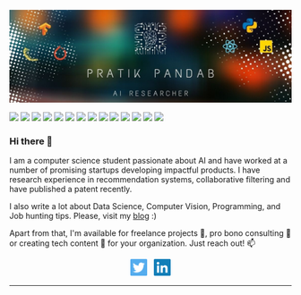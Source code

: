 
[![Header](https://github.com/pratik-1999/pratik-1999/blob/main/assets/header_image.jpg "Header")](https://www.linkedin.com/in/pratikpandab)


![](https://img.shields.io/badge/Tools-Tensorflow-informational?style=flat-square&logo=tensorflow&logoColor=white&color=important)
![](https://img.shields.io/badge/Tools-Pytorch-informational?style=flat-square&logo=pytorch&logoColor=white&color=important)
![](https://img.shields.io/badge/Tools-Docker-informational?style=flat-square&logo=docker&logoColor=white&color=important)
![](https://img.shields.io/badge/Tools-Keras-informational?style=flat-square&logo=keras&logoColor=white&color=important)
![](https://img.shields.io/badge/Tools-MySQL-informational?style=flat-square&logo=mysql&logoColor=white&color=important)
![](https://img.shields.io/badge/Tools-Flask-informational?style=flat-square&logo=flask&logoColor=white&color=important)
![](https://img.shields.io/badge/Tools-React-informational?style=flat-square&logo=react&logoColor=white&color=important)
![](https://img.shields.io/badge/OS-Linux-informational?style=flat-square&logo=linux&logoColor=white&color=green)
![](https://img.shields.io/badge/Language-Python-informational?style=flat-square&logo=python&logoColor=white&color=blue)
![](https://img.shields.io/badge/Language-Javascript-informational?style=flat-square&logo=javascript&logoColor=white&color=blue)
![](https://img.shields.io/badge/Language-HTML-informational?style=flat-square&logo=html&logoColor=white&color=blue)
![](https://img.shields.io/badge/Language-CSS-informational?style=flat-square&logo=css&logoColor=white&color=blue)
![](https://img.shields.io/badge/Deploy-Heroku-informational?style=flat-square&logo=heroku&logoColor=white&color=2bbc8a)
![](https://img.shields.io/badge/Deploy-AWS-informational?style=flat-square&logo=amazon&logoColor=white&color=2bbc8a)



### Hi there 👋
I am a computer science student passionate about AI and have worked at a number of promising startups developing impactful products. I have research experience in recommendation systems, collaborative filtering and have published a patent recently.  

I also write a lot about Data Science, Computer Vision, Programming, and Job hunting tips. Please, visit my [blog](https://dashprism.com/author/pratik-pandab/) :)  

Apart from that, I'm available for freelance projects 🔭, pro bono consulting 💬 or creating tech content 🌱 for your organization. Just reach out! 📫
<p align='center'>
<a href="https://twitter.com/_pandav7"><img height="30" src="./assets/twitter.png"></a>&nbsp;&nbsp;
<a href="https://www.linkedin.com/in/pratikpandab"><img height="30" src="./assets/linkedin.png"></a>
</p>

---



<!--
**pratik-1999/pratik-1999** is a ✨ _special_ ✨ repository because its `README.md` (this file) appears on your GitHub profile.

Here are some ideas to get you started:

- 🔭 I’m currently working on ...
- 🌱 I’m currently learning ...
- 👯 I’m looking to collaborate on ...
- 🤔 I’m looking for help with ...
- 💬 Ask me about ...
- 📫 How to reach me: ...
- 😄 Pronouns: ...
- ⚡ Fun fact: ...
-->
